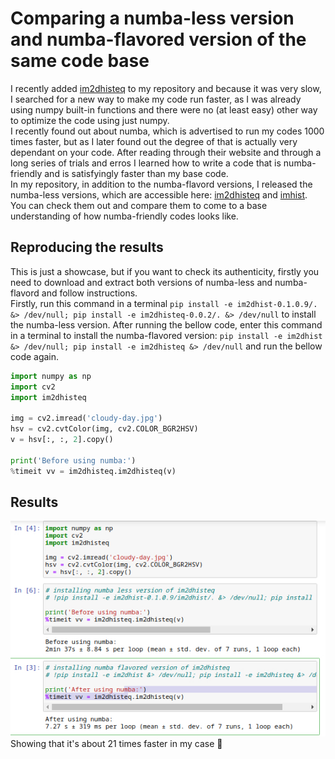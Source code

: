 # Comparing a numba-less version and numba-flavored version of the same code base
I recently added [im2dhisteq](https://github.com/Mamdasn/im2dhisteq) to my repository and because it was very slow, I searched for a new way to make my code run faster, as I was already using numpy built-in functions and there were no (at least easy) other way to optimize the code using just numpy.  
I recently found out about numba, which is advertised to run my codes 1000 times faster, but as I later found out the degree of that is actually very dependant on your code.
After reading through their website and through a long series of trials and erros I learned how to write a code that is numba-friendly and is satisfyingly faster than my base code.  
In my repository, in addition to the numba-flavord versions, I released the numba-less versions, which are accessible here: [im2dhisteq](https://github.com/Mamdasn/im2dhisteq/releases) and [imhist](https://github.com/Mamdasn/im2dhist/releases). You can check them out and compare them to come to a base understanding of how numba-friendly codes looks like.  

## Reproducing the results
This is just a showcase, but if you want to check its authenticity, firstly you need to download and extract both versions of numba-less and numba-flavord and follow instructions.  
Firstly, run this command in a terminal `pip install -e im2dhist-0.1.0.9/. &> /dev/null; pip install -e im2dhisteq-0.0.2/. &> /dev/null` to install the numba-less version. After running the bellow code, enter this command in a terminal to install the numba-flavored version: `pip install -e im2dhist &> /dev/null; pip install -e im2dhisteq &> /dev/null` and run the bellow code again.  

```python
import numpy as np
import cv2
import im2dhisteq

img = cv2.imread('cloudy-day.jpg')
hsv = cv2.cvtColor(img, cv2.COLOR_BGR2HSV)
v = hsv[:, :, 2].copy()

print('Before using numba:')
%timeit vv = im2dhisteq.im2dhisteq(v)
```

## Results
![results](assets/numba-before-after.jpg)  
Showing that it's about 21 times faster in my case 🙇

